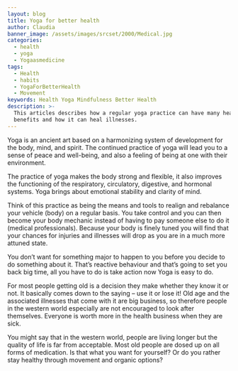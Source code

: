 ```yaml
---
layout: blog
title: Yoga for better health
author: Claudia
banner_image: /assets/images/srcset/2000/Medical.jpg
categories:
  - health
  - yoga
  - Yogaasmedicine
tags:
  - Health
  - habits
  - YogaForBetterHealth
  - Movement
keywords: Health Yoga Mindfulness Better Health
description: >-
  This articles describes how a regular yoga practice can have many health
  benefits and how it can heal illnesses.
---
```


Yoga is an ancient art based on a harmonizing system of development for the body, mind, and spirit. The continued practice of yoga will lead you to a sense of peace and well-being, and also a feeling of being at one with their environment.

The practice of yoga makes the body strong and flexible, it also improves the functioning of the respiratory, circulatory, digestive, and hormonal systems. Yoga brings about emotional stability and clarity of mind.

Think of this practice as being the means and tools to realign and rebalance your vehicle (body) on a regular basis. You take control and you can then become your body mechanic instead of having to pay someone else to do it (medical professionals). Because your body is finely tuned you will find that your chances for injuries and illnesses will drop as you are in a much more attuned state.

You don’t want for something major to happen to you before you decide to do something about it. That’s reactive behaviour and that’s going to set you back big time, all you have to do is take action now Yoga is easy to do.

For most people getting old is a decision they make whether they know it or not. It basically comes down to the saying – use it or lose it\! Old age and the associated illnesses that come with it are big business, so therefore people in the western world especially are not encouraged to look after themselves. Everyone is worth more in the health business when they are sick.

You might say that in the western world, people are living longer but the quality of life is far from acceptable. Most old people are dosed up on all forms of medication. Is that what you want for yourself? Or do you rather stay healthy through movement and organic options?